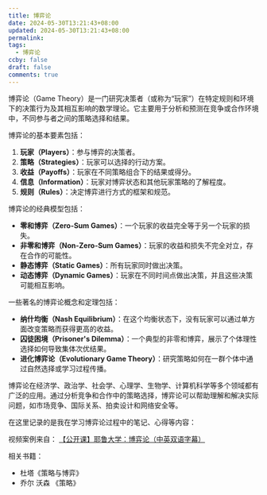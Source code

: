 ```yaml
---
title: 博弈论
date: 2024-05-30T13:21:43+08:00
updated: 2024-05-30T13:21:43+08:00
permalink: 
tags:
  - 博弈论
ccby: false
draft: false
comments: true
---
```

博弈论（Game Theory）是一门研究决策者（或称为“玩家”）在特定规则和环境下的决策行为及其相互影响的数学理论。它主要用于分析和预测在竞争或合作环境中，不同参与者之间的策略选择和结果。

博弈论的基本要素包括：

1. **玩家（Players）**：参与博弈的决策者。
2. **策略（Strategies）**：玩家可以选择的行动方案。
3. **收益（Payoffs）**：玩家在不同策略组合下的结果或得分。
4. **信息（Information）**：玩家对博弈状态和其他玩家策略的了解程度。
5. **规则（Rules）**：决定博弈进行方式的框架和规范。

博弈论的经典模型包括：

- **零和博弈（Zero-Sum Games）**：一个玩家的收益完全等于另一个玩家的损失。
- **非零和博弈（Non-Zero-Sum Games）**：玩家的收益和损失不完全对立，存在合作的可能性。
- **静态博弈（Static Games）**：所有玩家同时做出决策。
- **动态博弈（Dynamic Games）**：玩家在不同时间点做出决策，并且这些决策可能相互影响。

一些著名的博弈论概念和定理包括：

- **纳什均衡（Nash Equilibrium）**：在这个均衡状态下，没有玩家可以通过单方面改变策略而获得更高的收益。
- **囚徒困境（Prisoner's Dilemma）**：一个典型的非零和博弈，展示了个体理性选择如何导致集体次优结果。
- **进化博弈论（Evolutionary Game Theory）**：研究策略如何在一群个体中通过自然选择或学习过程传播。

博弈论在经济学、政治学、社会学、心理学、生物学、计算机科学等多个领域都有广泛的应用。通过分析竞争和合作中的策略选择，博弈论可以帮助理解和解决实际问题，如市场竞争、国际关系、拍卖设计和网络安全等。


在这里记录的是我在学习博弈论过程中的笔记、心得等内容：

视频案例来自： [【公开课】耶鲁大学：博弈论（中英双语字幕）]( https://www.bilibili.com/video/BV1Kt411h7Ep/)

相关书籍：

+ 杜塔《策略与博弈》
+ 乔尔 沃森 《策略》
